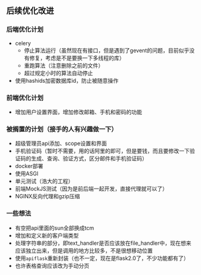 ## 后续优化改进

### 后端优化计划

* celery
    * 停止算法运行（虽然现在有接口，但是遇到了gevent的问题，目前似乎没有修复，考虑是不是要换一下多线程的库）
    * 重跑算法（注意删除之前的文件）
    * 超过规定小时的算法自动停止
* 使用hashids加密数据库id，防止被随意操作

### 前端优化计划

* 增加用户设置界面，增加修改邮箱、手机和密码的功能

### 被搁置的计划（接手的人有兴趣做一下）

* 超级管理员api添加、scope设置和界面
* 手机验证码（暂时不需要，用的话阿里的即可，但是要钱，而且要修改一下验证码的生成、查询、验证方式，区分邮件和手机验证码）
* docker部署
* 使用ASGI
* 单元测试（浩大的工程）
* 前端MockJS测试（因为是前后端一起开发，直接代理就可以了）
* NGINX反向代理和gzip压缩

### 一些想法

* 有空把api里面的sun全部换成tcm
* 增加和定义新的客户端类型
* 处理字符串的部分，即text_handler是否应该放在file_handler中，现在想来应该独立出来，但是调用的地方比较多，不是很想移动位置
* 使用`apiflask`重新封装（也不一定，现在是flask2.0了，不少功能都有了）
* 也许表格查询应该改为手动分页
